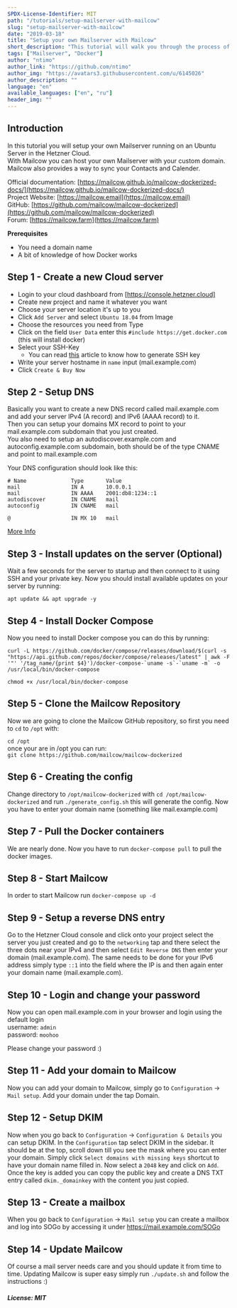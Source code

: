 ```yaml
---
SPDX-License-Identifier: MIT
path: "/tutorials/setup-mailserver-with-mailcow"
slug: "setup-mailserver-with-mailcow"
date: "2019-03-18"
title: "Setup your own Mailserver with Mailcow"
short_description: "This tutorial will walk you through the process of setting up your own mailserver on Ubuntu running in Docker"
tags: ["Mailserver", "Docker"]
author: "ntimo"
author_link: "https://github.com/ntimo"
author_img: "https://avatars3.githubusercontent.com/u/6145026"
author_description: ""
language: "en"
available_languages: ["en", "ru"]
header_img: ""
---
```



## Introduction

In this tutorial you will setup your own Mailserver running on an Ubuntu Server in the Hetzner Cloud.  
With Mailcow you can host your own Mailserver with your custom domain. Mailcow also provides a way to sync your Contacts and Calender.

Official documentation: [https://mailcow.github.io/mailcow-dockerized-docs/](https://mailcow.github.io/mailcow-dockerized-docs/)  
Project Website: [https://mailcow.email](https://mailcow.email)  
GitHub: [https://github.com/mailcow/mailcow-dockerized](https://github.com/mailcow/mailcow-dockerized)  
Forum: [https://mailcow.farm](https://mailcow.farm)  

**Prerequisites**

* You need a domain name
* A bit of knowledge of how Docker works

## Step 1 - Create a new Cloud server

* Login to your cloud dashboard from [https://console.hetzner.cloud]
* Create new project and name it whatever you want
* Choose your server location it's up to you
* Click `Add Server` and select `Ubuntu 18.04` from Image
* Choose the resources you need from Type
* Click on the field `User Data` enter this `#include https://get.docker.com` (this will install docker)
* Select your SSH-Key 
    * You can read [this](https://help.github.com/en/enterprise/2.16/user/articles/generating-a-new-ssh-key-and-adding-it-to-the-ssh-agent) article to know how to generate SSH key
* Write your server hostname in `name` input (mail.example.com)
* Click `Create & Buy Now`

## Step 2 - Setup DNS

Basically you want to create a new DNS record called mail.example.com and add your server IPv4 (A record) and IPv6 (AAAA record) to it.  
Then you can setup your domains MX record to point to your mail.example.com subdomain that you just created.  
You also need to setup an autodiscover.example.com and autoconfig.example.com subdomain, both should be of the type CNAME and point to mail.example.com  

Your DNS configuration should look like this:

```
# Name              Type       Value
mail                IN A       10.0.0.1
mail                IN AAAA    2001:db8:1234::1
autodiscover        IN CNAME   mail
autoconfig          IN CNAME   mail

@                   IN MX 10   mail
```

[More Info](https://mailcow.github.io/mailcow-dockerized-docs/prerequisite-dns/)

## Step 3 - Install updates on the server (Optional)

Wait a few seconds for the server to startup and then connect to it using SSH and your private key.
Now you should install available updates on your server by running:  

`apt update && apt upgrade -y`  

## Step 4 - Install Docker Compose

Now you need to install Docker compose you can do this by running:  

```curl -L https://github.com/docker/compose/releases/download/$(curl -s "https://api.github.com/repos/docker/compose/releases/latest" | awk -F '"' '/tag_name/{print $4}')/docker-compose-`uname -s`-`uname -m` -o /usr/local/bin/docker-compose```  

`chmod +x /usr/local/bin/docker-compose`  

## Step 5 - Clone the Mailcow Repository

Now we are going to clone the Mailcow GitHub repository, so first you need to `cd` to `/opt` with:  

`cd /opt`  
once your are in /opt you can run:  
`git clone https://github.com/mailcow/mailcow-dockerized`  

## Step 6 - Creating the config

Change directory to `/opt/mailcow-dockerized` with `cd /opt/mailcow-dockerized` and run `./generate_config.sh` this will generate the config. Now you have to enter your domain name (something like mail.example.com)

## Step 7 - Pull the Docker containers

We are nearly done. Now you have to run `docker-compose pull` to pull the docker images.

## Step 8 - Start Mailcow

In order to start Mailcow run `docker-compose up -d`

## Step 9 - Setup a reverse DNS entry

Go to the Hetzner Cloud console and click onto your project select the server you just created and go to the `networking` tap and there select the three dots near your IPv4 and then select `Edit Reverse DNS` then enter your domain (mail.example.com). The same needs to be done for your IPv6 address simply type `::1` into the field where the IP is and then again enter your domain name (mail.example.com).

## Step 10 - Login and change your password

Now you can open mail.example.com in your browser and login using the default login  
username: `admin`  
password: `moohoo`  

Please change your password :)

## Step 11 - Add your domain to Mailcow

Now you can add your domain to Mailcow, simply go to `Configuration` -> `Mail setup`. Add your domain under the tap Domain.

## Step 12 - Setup DKIM

Now when you go back to `Configuration` -> `Configuration & Details` you can setup DKIM. In the `Configuration` tap select DKIM in the sidebar. It should be at the top, scroll down till you see the mask where you can enter your domain. Simply click `Select domains with missing keys` shortcut to have your domain name filled in. Now select a `2048` key and click on `Add`. Once the key is added you can copy the public key and create a DNS TXT entry called `dkim._domainkey` with the content you just copied.

## Step 13 - Create a mailbox

When you go back to `Configuration` -> `Mail setup` you can create a mailbox and log into SOGo by accessing it under https://mail.example.com/SOGo

## Step 14 - Update Mailcow

Of course a mail server needs care and you should update it from time to time. Updating Mailcow is super easy simply run `./update.sh` and follow the instructions :)

##### License: MIT
